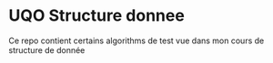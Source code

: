 # UQO Structure donnee

Ce repo contient certains algorithms de test vue dans mon cours de structure de donnée